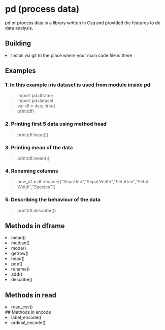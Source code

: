 # pd (process data)
pd or process data is a library written in Csq and provided the features to do data analysis.

## Building
<li>Install via git to the place where your main code file is there</li>

## Examples 

### 1. In this example iris dataset is used from module inside pd
  > import pd.dframe <br>
  > import pd.dataset <br>
  > var df = data::iris() <br>
  > print(df) <br>
### 2. Printing first 5 data using method head
  > print(df.head())
### 3. Printing mean of the data
  > print(df.mean())
### 4. Renaming columns
  > new_df = df.rename({"Sepal len","Sepal Width","Petal len","Petal Width","Species"})
### 5. Describing the behaviour of the data
  > print(df.describe())


## Methods in dframe
<li>mean()</li>
<li>median()</li>
<li>mode()</li>
<li>getrow()</li>
<li>head()</li>
<li>pop()</li>
<li>rename()</li>
<li>add()</li>
<li>describe()</li>

## Methods in read
<li>read_csv()</li>
## Methods in encode
<li>label_encode()</li>
<li>ordinal_encode()</li>
